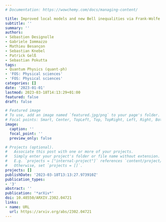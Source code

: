 ```yaml
---
# Documentation: https://wowchemy.com/docs/managing-content/

title: Improved local models and new Bell inequalities via Frank-Wolfe algorithms
subtitle: ''
summary: ''
authors:
- Sébastien Designolle
- Gabriele Iommazzo
- Mathieu Besançon
- Sebastian Knebel
- Patrick Gelß
- Sebastian Pokutta
tags:
- Quantum Physics (quant-ph)
- 'FOS: Physical sciences'
- 'FOS: Physical sciences'
categories: []
date: '2023-01-01'
lastmod: 2023-03-18T14:13:29+01:00
featured: false
draft: false

# Featured image
# To use, add an image named `featured.jpg/png` to your page's folder.
# Focal points: Smart, Center, TopLeft, Top, TopRight, Left, Right, BottomLeft, Bottom, BottomRight.
image:
  caption: ''
  focal_point: ''
  preview_only: false

# Projects (optional).
#   Associate this post with one or more of your projects.
#   Simply enter your project's folder or file name without extension.
#   E.g. `projects = ["internal-project"]` references `content/project/deep-learning/index.md`.
#   Otherwise, set `projects = []`.
projects: []
publishDate: '2023-03-18T13:13:27.973910Z'
publication_types:
- '3'
abstract: ''
publication: '*arXiv*'
doi: 10.48550/ARXIV.2302.04721
links:
- name: URL
  url: https://arxiv.org/abs/2302.04721
---
```


